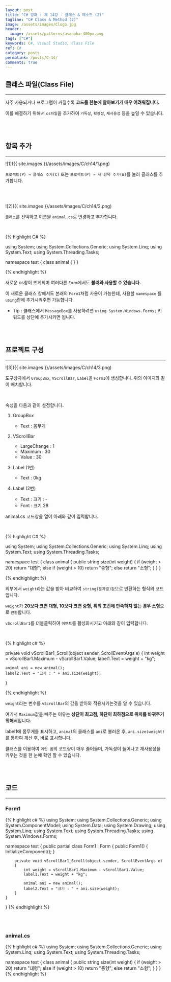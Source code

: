 ```yaml
---
layout: post
title: "C# 강좌 : 제 14강 - 클래스 & 메소드 (2)"
tagline: "C# Class & Method (2)"
image: /assets/images/Clogo.jpg
header:
  image: /assets/patterns/asanoha-400px.png
tags: ["C#"]
keywords: C#, Visual Studio, Class File
ref: C#
category: posts
permalink: /posts/C-14/
comments: true
---
```


## 클래스 파일(Class File) ##
----------

자주 사용되거나 프로그램이 커질수록 **코드를 한눈에 알아보기가 매우 어려워집니다.**

이를 해결하기 위해서 `cs파일`을 추가하여 `가독성`, `확장성`, `재사용성` 등을 높일 수 있습니다.

<br>
<br>

## 항목 추가 ##
----------
![1]({{ site.images }}/assets/images/C/ch14/1.png)

`프로젝트(P) → 클래스 추가(C)` 또는 `프로젝트(P) → 새 항목 추가(W)`를 눌러 클래스를 추가합니다.

<br>
<br>

![2]({{ site.images }}/assets/images/C/ch14/2.png)

`클래스`를 선택하고 이름을 `animal.cs`로 변경하고 추가합니다.

<br>

{% highlight C# %}

using System;
using System.Collections.Generic;
using System.Linq;
using System.Text;
using System.Threading.Tasks;

namespace test
{
    class animal
    {
    }
}

{% endhighlight %}

새로운 cs창이 뜨게되며 여러다른 `Form`에서도 **불러와 사용할 수 있습니다.**

이 새로운 클래스 창에서도 본래의 `Form1`처럼 사용이 가능한데, 사용할 `namespace` 를 `using`란에 추가시켜주면 가능합니다. 

* Tip : 클래스에서 `MessageBox`를 사용하려면 `using System.Windows.Forms;` 키워드를 상단에 추가시키면 됩니다.

<br>
<br>

## 프로젝트 구성 ##
----------
![3]({{ site.images }}/assets/images/C/ch14/3.png)

도구상자에서 `GroupBox`, `VScrollBar`, `Label`을 `Form1`에 생성합니다. 위의 이미지와 같이 배치합니다.

<br>

속성을 다음과 같이 설정합니다.

1. GroupBox
	* Text : 몸무게
	
2. VScrollBar
	* LargeChange : 1
	* Maximum : 30
	* Value : 30

3. Label (1번)
	* Text : 0kg

4. Label (2번)
	* Text : 크기 : -
	* Font : 크기 28


animal.cs 코드창을 열어 아래와 같이 입력합니다.

<br>

{% highlight C# %}

using System;
using System.Collections.Generic;
using System.Linq;
using System.Text;
using System.Threading.Tasks;

namespace test
{
    class animal
    {
        public string size(int weight)
        {
            if (weight > 20) return "대형";
            else if (weight > 10) return "중형";
            else return "소형";
        }
    }
}

{% endhighlight %}

외부에서 `weight`라는 값을 받아 비교하여 `string(문자열)값`으로 반환하는 형식의 코드입니다.

`weight`가 **20보다 크면 대형, 10보다 크면 중형, 위의 조건에 만족하지 않는 경우 소형**으로 `반환`합니다.

`vScrollBar1`를 더블클릭하여 `이벤트`를 활성화시키고 아래와 같이 입력합니다.

<br>

{% highlight c# %}

private void vScrollBar1_Scroll(object sender, ScrollEventArgs e)
{
    int weight = vScrollBar1.Maximum - vScrollBar1.Value;
    label1.Text = weight + "kg";

    animal ani = new animal();
    label2.Text = "크기 : " + ani.size(weight);
}

{% endhighlight %}

`weight`라는 변수를 `vScrollBar`의 값을 받아와 적용시키는것을 알 수 있습니다.

여기서 `Maximum`값을 빼주는 이유는 **상단이 최고점, 하단이 최하점으로 위치를 바꿔주기 위해서**입니다.

label1에 몸무게를 표시하고, `animal`의 클래스를 `ani`로 불러온 후, `ani.size(weight)`를 통하여 계산 후, 바로 표시합니다.

클래스를 이용하여 `메인 폼`의 코드량이 매우 줄어들며, 가독성이 늘어나고 재사용성을 키우는 것을 한 눈에 확인 할 수 있습니다.

<br>
<br>

## 코드 ##
----------
### Form1 ###

{% highlight c# %}
using System;
using System.Collections.Generic;
using System.ComponentModel;
using System.Data;
using System.Drawing;
using System.Linq;
using System.Text;
using System.Threading.Tasks;
using System.Windows.Forms;

namespace test
{
    public partial class Form1 : Form
    {
        public Form1()
        {
            InitializeComponent();
        }

        private void vScrollBar1_Scroll(object sender, ScrollEventArgs e)
        {
            int weight = vScrollBar1.Maximum - vScrollBar1.Value;
            label1.Text = weight + "kg";

            animal ani = new animal();
            label2.Text = "크기 : " + ani.size(weight);
        }
    }
}
{% endhighlight %}

<br>
<br>

### animal.cs ###

{% highlight c# %}
using System;
using System.Collections.Generic;
using System.Linq;
using System.Text;
using System.Threading.Tasks;

namespace test
{
    class animal
    {
        public string size(int weight)
        {
            if (weight > 20) return "대형";
            else if (weight > 10) return "중형";
            else return "소형";
        }
    }
}
{% endhighlight %}

